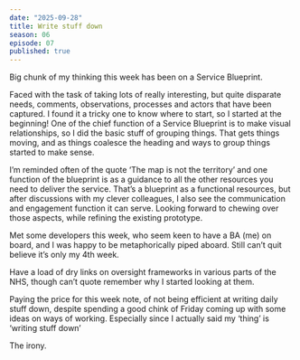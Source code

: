 ```yaml
---
date: "2025-09-28"
title: Write stuff down
season: 06
episode: 07
published: true
---
```


Big chunk of my thinking this week has been on a Service Blueprint.

Faced with the task of taking lots of really interesting, but quite disparate needs, comments, observations, processes and actors that have been captured. I found it a tricky one to know where to start, so I started at the beginning! One of the chief function of a Service Blueprint is to make visual relationships, so I did the basic stuff of grouping things. That gets things moving, and as things coalesce the heading and ways to group things started to make sense.

I’m reminded often of the quote ‘The map is not the territory’ and one function of  the blueprint is as a guidance to all the other resources you need to deliver the service. That’s a blueprint as a functional resources, but after discussions with my clever colleagues, I also see the communication and engagement function it can serve. Looking forward to chewing over those aspects, while refining the existing prototype.

Met some developers this week, who seem keen to have a BA (me) on board, and I was happy to be metaphorically piped aboard. Still can’t quit believe it’s only my 4th week.

Have a load of dry links on oversight frameworks in various parts of the NHS, though can’t quote remember why I started looking at them.

Paying the price for this week note, of not being efficient at writing daily stuff down, despite spending a good chink of Friday coming up with some ideas on ways of working. Especially since I actually said my ‘thing’ is ‘writing stuff down’

The irony.

